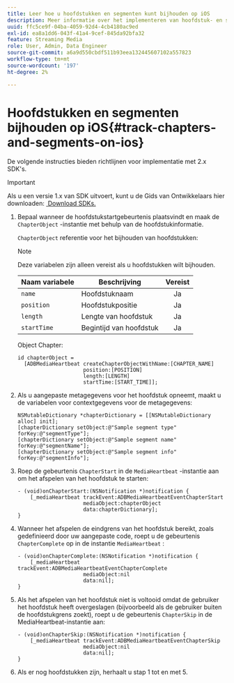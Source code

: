 ```yaml
---
title: Leer hoe u hoofdstukken en segmenten kunt bijhouden op iOS
description: Meer informatie over het implementeren van hoofdstuk- en segmenttracering met de Media SDK op iOS.
uuid: ffc5ce9f-04ba-4059-92d4-4cb4180ac9ed
exl-id: ea8a1dd6-043f-41a4-9cef-845da92bfa32
feature: Streaming Media
role: User, Admin, Data Engineer
source-git-commit: a6a9d550cbdf511b93eea132445607102a557823
workflow-type: tm+mt
source-wordcount: '197'
ht-degree: 2%

---
```


# Hoofdstukken en segmenten bijhouden op iOS{#track-chapters-and-segments-on-ios}

De volgende instructies bieden richtlijnen voor implementatie met 2.x SDK&#39;s.

>[!IMPORTANT]
>
> Als u een versie 1.x van SDK uitvoert, kunt u de Gids van Ontwikkelaars hier downloaden: [&#x200B; Download SDKs.](/help/getting-started/download-sdks.md)

1. Bepaal wanneer de hoofdstukstartgebeurtenis plaatsvindt en maak de `ChapterObject` -instantie met behulp van de hoofdstukinformatie.

   `ChapterObject` referentie voor het bijhouden van hoofdstukken:

   >[!NOTE]
   >
   >Deze variabelen zijn alleen vereist als u hoofdstukken wilt bijhouden.

   | Naam variabele | Beschrijving | Vereist |
   | --- | --- | :---: |
   | `name` | Hoofdstuknaam | Ja |
   | `position` | Hoofdstukpositie | Ja |
   | `length` | Lengte van hoofdstuk | Ja |
   | `startTime` | Begintijd van hoofdstuk | Ja |

   Object Chapter:

   ```
   id chapterObject =  
     [ADBMediaHeartbeat createChapterObjectWithName:[CHAPTER_NAME]
                        position:[POSITION]
                        length:[LENGTH]
                        startTime:[START_TIME]];
   ```

1. Als u aangepaste metagegevens voor het hoofdstuk opneemt, maakt u de variabelen voor contextgegevens voor de metagegevens:

   ```
   NSMutableDictionary *chapterDictionary = [[NSMutableDictionary alloc] init];
   [chapterDictionary setObject:@"Sample segment type" forKey:@"segmentType"];
   [chapterDictionary setObject:@"Sample segment name" forKey:@"segmentName"];
   [chapterDictionary setObject:@"Sample segment info" forKey:@"segmentInfo"];
   ```

1. Roep de gebeurtenis `ChapterStart` in de `MediaHeartbeat` -instantie aan om het afspelen van het hoofdstuk te starten:

   ```
   - (void)onChapterStart:(NSNotification *)notification {
       [_mediaHeartbeat trackEvent:ADBMediaHeartbeatEventChapterStart  
                        mediaObject:chapterObject     
                        data:chapterDictionary];
   }
   ```

1. Wanneer het afspelen de eindgrens van het hoofdstuk bereikt, zoals gedefinieerd door uw aangepaste code, roept u de gebeurtenis `ChapterComplete` op in de instantie `MediaHeartbeat` :

   ```
   - (void)onChapterComplete:(NSNotification *)notification {
       [_mediaHeartbeat trackEvent:ADBMediaHeartbeatEventChapterComplete  
                        mediaObject:nil  
                        data:nil];
   }
   ```

1. Als het afspelen van het hoofdstuk niet is voltooid omdat de gebruiker het hoofdstuk heeft overgeslagen (bijvoorbeeld als de gebruiker buiten de hoofdstukgrens zoekt), roept u de gebeurtenis `ChapterSkip` in de MediaHeartbeat-instantie aan:

   ```
   - (void)onChapterSkip:(NSNotification *)notification {
       [_mediaHeartbeat trackEvent:ADBMediaHeartbeatEventChapterSkip  
                        mediaObject:nil  
                        data:nil];
   }
   ```

1. Als er nog hoofdstukken zijn, herhaalt u stap 1 tot en met 5.
